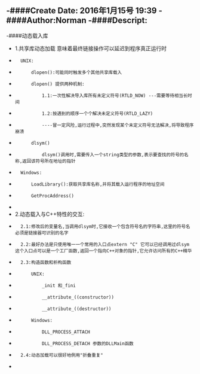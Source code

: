 -####Create Date: 2016年1月15号 19:39
-####Author:Norman
-####Descript:
-
-####动态载入库
-	1.共享库动态加载 意味着最终链接操作可以延迟到程序真正运行时
-		UNIX:	
-			dlopen():可能同时触发多个其他共享库载入
-			dlopen() 提供两种机制:
-				1.1:一次性解决导入库所有未定义符号(RTLD_NOW) ---需要等待相当长时间
-				1.2:按遇到的顺序一个个解决未定义符号(RTLD_LAZY)
-				----冒一定风险,运行过程中,突然发现某个未定义符号无法解决,将导致程序崩溃
-			dlsym()
-				dlsym()调用时,需要传入一个string类型的参数,表示要查找的符号的名称,返回该符号所在地址的指针
-		Windows:
-			LoadLibrary():获取共享库名称,并将其载入运行程序的地址空间
-			GetProcAddress()
-			
-	2.动态载入与C++特性的交互:
-		2.1:修改后的变量名,当调用dlsym时,它接收一个包含符号名的字符串,这里的符号名必须是链接器可识别的名字
-		2.2:最好办法是只使用唯一一个常用的入口点extern "C" 它可以已经调用过dlsym  这个入口点可以是一个工厂函数,返回一个指向C++对象的指针,它允许访问所有的C++精华
-		2.3:构造函数和析构函数
-			UNIX:
-				_init 和_fini
-				__attribute_((constructor))
-				__attribute_((destructor))
-			Windows:
-				DLL_PROCESS_ATTACH
-				DLL_PROCESS_DETACH 参数的DLLMain函数
-		2.4:动态加载可以很好地例用"折叠重复"
-			
